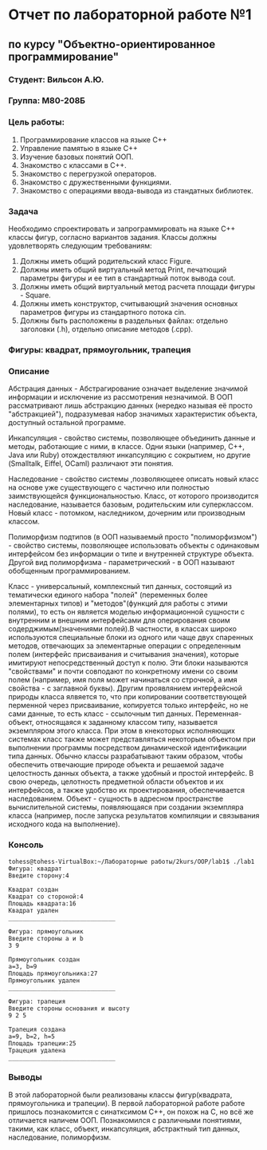 # Отчет по лабораторной работе №1
## по курсу "Объектно-ориентированное программирование"

### Студент: Вильсон А.Ю.
### Группа: М80-208Б

### Цель работы:
1. Программирование классов на языке C++
2. Управление памятью в языке C++
3. Изучение базовых понятий ООП.
4. Знакомство с классами в C++.
5. Знакомство с перегрузкой операторов.
6. Знакомство с дружественными функциями.
7. Знакомство с операциями ввода-вывода из стандатных библиотек.
### Задача
Необходимо спроектировать и запрограммировать на языке C++ классы фигур, согласно вариантов задания.
Классы должны удовлетворять следующим требованиям:
1. Должны иметь общий родительский класс Figure.
2. Должны иметь общий виртуальный метод Print, печатющий параметры фигуры и ее тип в стандартный поток вывода cout.
3. Должны иметь общий виртуальный метод расчета площади фигуры - Square.
4. Должны иметь конструктор, считывающий значения основных параметров фигуры из стандартного потока cin.
5. Должны быть расположены в раздельных файлах: отдельно заголовки (.h), отдельно описание методов (.cpp).

### Фигуры: квадрат, прямоугольник, трапеция

### Описание

Абстрация данных - Абстрагирование означает выделение значимой информации и исключение из рассмотрения незначимой. В ООП рассматривают лишь абстракцию данных (нередко называя её просто "абстракцией"), подразумевая набор значимых характеристик объекта, доступный остальной программе.

Инкапсуляция - свойство системы, позволяющее объединить данные и методы, работающие с ними, в классе. Одни языки (например, С++, Java или Ruby) отождествляют инкапсуляцию с сокрытием, но другие (Smalltalk, Eiffel, OCaml) различают эти понятия.

Наследование - свойство системы ,позволяющеее описать новый класс на основе уже существующего с частично или полностью заимствующейся функциональностью. Класс, от которого производится наследование, называется базовым, родительским или суперклассом. Новый класс - потомком, наследником, дочерним или производным классом.

Полиморфизм подтипов (в ООП называемый просто "полиморфизмом") - свойство системы, позволяющее использовать объекты с одинаковым интерфейсом без информации о типе и внутренней структуре объекта. Другой вид полиморфизма - параметрический - в ООП называют обобщенным программированием.

Класс - универсальный, комплексный тип данных, состоящий из тематически единого набора "полей" (переменных более элементарных типов) и "методов"(функций для работы с этими полями), то есть он является моделью информационной сущности с внутренним и внешним интерфейсами для оперирования своим содерджимым(значениями полей).В частности, в классах широко используются специальные блоки из одного или чаще двух спаренных методов, отвечающих за элементарные операции с определенным полем (интерфейс присваивания и считывания значения), которые имитируют непосредственный доступ к полю. Эти блоки называются "свойствами" и почти совподают по конкретному имени со своим полем (например, имя поля может начинаться со строчной, а имя свойства - с заглавной буквы). Другим проявлянием интерфейсной природы класса ялвяется то, что при копировании соответствующей перменной через присваивание, копируется только интерфейс, но не сами данные, то есть класс - ссылочным тип данных. Переменная-объект, относящаяся к заданному классом типу, называется экземпляром этого класса. При этом в кнекоторых исполняющих системах класс также может представляться некоторым объектом при выполнении программы посредством динамической идентификации типа данных. Обычно классы разрабатывают таким образом, чтобы обеспечить отвечающие природе объекта и решаемой задаче целостность данных объекта, а также удобный и простой интерфейс. В свою очередь, целотность предметной области объектов и их интерфейсов, а также удобство их проектирования, обеспечивается наследованием. Объект - сущность в адресном пространстве вычислительной системы, появляющаяся при создании экземпляра класса (например, после запуска результатов компиляции и связывания исходного кода на выполнение).


  ### Консоль
    tohess@tohess-VirtualBox:~/Лабораторные работы/2kurs/OOP/lab1$ ./lab1
    Фигура: квадрат
    Введите сторону:4

    Квадрат создан
    Квадрат со стороной:4
    Площадь квадрата:16
    Квадрат удален
    ______________________________

    Фигура: прямоугольник
    Введите стороны a и b
    3 9

    Прямоугольник создан
    a=3, b=9
    Площадь прямоугольника:27
    Прямоугольник удален
    ______________________________

    Фигура: трапеция
    Введите стороны основания и высоту
    9 2 5

    Трапеция создана
    a=9, b=2, h=5
    Площадь трапеции:25
    Трацеция удалена
    ______________________________



### Выводы

В этой лабораторной были реализованы классы фигур(квадрата, прямоугольника и трапеции). В первой лабораторной работе работе пришлось познакомится с синатксимом C++, он похож на C, но всё же отличается наличем ООП. Познакомился с различными понятиями, такими, как класс, объект, инкапсуляция, абстрактный тип данных, наследование, полиморфизм.
